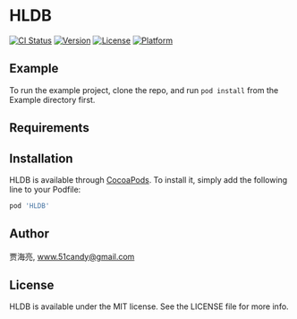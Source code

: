 # HLDB

[![CI Status](https://img.shields.io/travis/贾海亮/HLDB.svg?style=flat)](https://travis-ci.org/贾海亮/HLDB)
[![Version](https://img.shields.io/cocoapods/v/HLDB.svg?style=flat)](https://cocoapods.org/pods/HLDB)
[![License](https://img.shields.io/cocoapods/l/HLDB.svg?style=flat)](https://cocoapods.org/pods/HLDB)
[![Platform](https://img.shields.io/cocoapods/p/HLDB.svg?style=flat)](https://cocoapods.org/pods/HLDB)

## Example

To run the example project, clone the repo, and run `pod install` from the Example directory first.

## Requirements

## Installation

HLDB is available through [CocoaPods](https://cocoapods.org). To install
it, simply add the following line to your Podfile:

```ruby
pod 'HLDB'
```

## Author

贾海亮, www.51candy@gmail.com

## License

HLDB is available under the MIT license. See the LICENSE file for more info.

